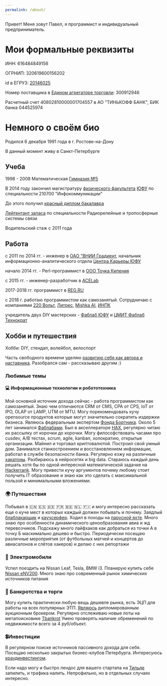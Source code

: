 ```yaml
---
permalink: /about/
---
```


Привет! Меня зовут Павел, я программист и индивидуальный предприниматель.

# Мои формальные реквизиты

ИНН: 616484849156

ОГРНИП: 320619600156202

id в ЕГРУЗ: [20146025](https://zakupki.gov.ru/epz/eruz/card/general-information.html?reestrNumber=20146025)

Номер поставщика в [Едином агрегаторе торговли](https://agregatoreat.ru/organization/912946): 300912946

Расчетный счет 40802810000001704557 в АО "ТИНЬКОФФ БАНК", БИК банка 044525974

# Немного о своём био

Родился 6 декабря 1991 года в г. Ростове-на-Дону

В данный момент живу в Санкт-Петербурге

## Учеба

1998 - 2008 Математическая [Гимназия №5](https://vk.com/maoy_school5)

В 2014 году закончил магистратуру [физического факультета](https://phys.sfedu.ru/) [ЮФУ](https://sfedu.ru/) по специальности 210700 "Инфокоммуникации"

До этого получил [красный диплом бакалавра](https://yadi.sk/d/WZgGsV5xIwZBkg)

[Лейтентант запаса](https://yadi.sk/i/yuXwPsvPZxM7Qw) по специальности Радиорелейные и тропосферные системы связи

Водительский стаж с 2011 года

## Работа

c 2011 по 2014 гг. - инженер в  [ОАО "ВНИИ Градиент](http://www.gradient.aaanet.ru/), начальник информационно-аналитического отдела [Центра Карьеры ЮФУ](http://careercentr.sfedu.ru/)

начало 2014 гг. - Perl-программист в [ООО Точка Кипения](http://tochkak.ru/)

с 2015 гг. - инженер-разработчик в [ACELab](http://www.acelab.ru/)

2017-2018 гг. программист в [REG.RU](http://reg.ru/)

с 2018 г. работаю программистом как самозанятый. Сотрудничаю с компаниями [220 Вольт](https://www.220-volt.ru/), [Литрес](https://www.litres.ru/), [Mishka AI](https://mishka.cloud/), [ИНПК](https://inpk.ru/)

учредитель двух DIY мастерских - [Фаблаб ЮФУ](http://fablab.tilda.ws/) и [ЦМИТ Фаблаб Технократ](http://cmit.tilda.ws/)

## Хобби и путешествия

Хобби: DIY, стендап, волейбол, велоспорт

Часть свободного времени уделяю [развитию себя как автора и наставника](/press). Разобрался сам - рассказываю другим :)

### Любимые темы

#### 💻 Информационные технологии и робототехника

Мой основной источник дохода сейчас - работа программистом как самозанятый.
Знаю чем отличаются CRM от CMS, CPA от CPS, IoT от IPO, OLAP от LAMP, UTM от MTU.
Могу порекомендовать кучу opensource продуктов которые могут значительно сократить издержки бизнеса.
Являюсь федеральным экспертом <a href="http://fasie.ru/">Фонда Бортника</a>.
Около 5 лет занимался <a href="https://ru.wikipedia.org/wiki/Fab_lab">Фаблабами</a>.
Был в акселлераторе <a href="https://hax.co/">HAX</a>, регулярно читаю их рассылку от корочки до корочки.
Могу философствовать часами про cusdev, A/B тестах, scrum, agile, kanban, холократию, открытые организации.
Майнил и торговал криптовалютой.
Построил свой умный дом.
Занимался станкостроением и восстановлением информации, работал в службе безопасности банка.
Регулярно езжу на различные <a href="https://ru.wikipedia.org/wiki/Хакатон">хакатоны</a>.
Разбираюсь в нейросетях и big data.
Стараюсь каждый день решать хотя бы по одной интересной математической задачке на <a href="https://www.hackerrank.com/">Hackerrank</a>.
Могу привести кучу аргументов почему любому стоит получить IT образование и знаю как это сделать с максимальной пользой и минимальными вложениями.

### 🌍 Путешествия

Побывал в 🇨🇳 🇪🇸 🇩🇪 🇫🇷 🇧🇪 🇳🇱 🇫🇮 и могу интересно рассказать еще о куче мест в которых каждый должен побывать и почему.
Заядлый <a href="https://www.blablacar.ru/user/show/6e543c80-8ba0-11e4-a000-000496bae283">блаблакарщик</a> и <a href="https://www.couchsurfing.com/people/ideashunter">каучсерфер</a>.
Ходил в походы на <a href="https://vk.com/europem">парусной яхте</a>.
Много знаю про особенности динамического ценообразования авиа и жд перевозчиков.
Подскажу много лайфхаков как добраться из точки А в точку Б маскимально дешево и быстро.
Периодически посещаю различные мероприятия (от футбольных матчей и концертов до авиасалонов и слётов хакеров) и делаю с них репортажи

### 🚗 Электромобили

Успел поездить на Nissan Leaf, Tesla, BMW i3.
Планирую купить себе <a href="https://www.nissan.co.uk/vehicles/new-vehicles/e-nv200.html">Nissan eNV200</a>.
Много знаю про современный рынок химических источников питания

### 💸 Банкротства и торги

Могу купить практически любую вещь дешевле рынка, есть ЭЦП для работы на всех популярных ЭТП.
<a href="/brokerage/">Являюсь</a> дипломированным аукционным брокером.
Регулярно отслеживаю новые лоты на метапоисковике <a href="https://tbankrot.ru/">Tbankrot</a>
Умею проверять наличие обременений по недвижимости всего за 4 руб/объект.

### 💲Инвестиции

В регулярном поиске источников пассивного дохода для себя.
Посещаю несколько закрытых бизнес-клубов Петербурга.
Интересуюсь <a href="https://starttrack.ru/">краудинвестингом</a>.

Если надо могу и быстро лендос для вашего стартапа на <a href="https://tilda.cc/ru/">Тильде</a> запилить, и трафика налить. Непрофильно, но в отдельных случаях интересно.
